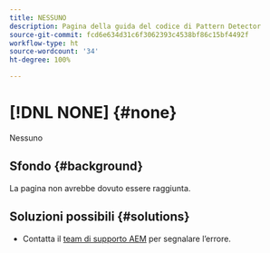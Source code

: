 ```yaml
---
title: NESSUNO
description: Pagina della guida del codice di Pattern Detector
source-git-commit: fcd6e634d31c6f3062393c4538bf86c15bf4492f
workflow-type: ht
source-wordcount: '34'
ht-degree: 100%

---
```



# [!DNL NONE] {#none}

Nessuno

## Sfondo {#background}

La pagina non avrebbe dovuto essere raggiunta.

## Soluzioni possibili {#solutions}

* Contatta il [team di supporto AEM](https://helpx.adobe.com/it/enterprise/using/support-for-experience-cloud.html) per segnalare l’errore.
